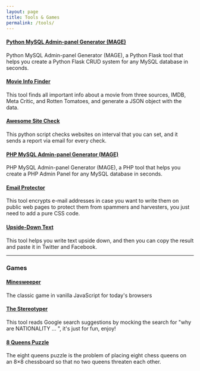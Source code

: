 ```yaml
---
layout: page
title: Tools & Games
permalink: /tools/
---
```


#### [Python MySQL Admin-panel Generator (MAGE)](https://github.com/housamz/python-mysql-admin-panel-generator)
Python MySQL Admin-panel Generator (MAGE), a Python Flask tool that helps you create a Python Flask CRUD system for any MySQL database in seconds.

#### [Movie Info Finder](https://github.com/housamz/Find-Movie-Info)
This tool finds all important info about a movie from three sources, IMDB, Meta Critic, and Rotten Tomatoes, and generate a JSON object with the data.

#### [Awesome Site Check](https://github.com/housamz/site-check)
This python script checks websites on interval that you can set, and it sends a report via email for every check.

#### [PHP MySQL Admin-panel Generator (MAGE)](https://github.com/housamz/php-mysql-admin-panel-generator)
PHP MySQL Admin-panel Generator (MAGE), a PHP tool that helps you create a PHP Admin Panel for any MySQL database in seconds.

#### [Email Protector](https://github.com/housamz/Email-Protector)
This tool encrypts e-mail addresses in case you want to write them on public web pages to protect them from spammers and harvesters, you just need to add a pure CSS code.

#### [Upside-Down Text](https://github.com/housamz/Upside-Down-Text)
This tool helps you write text upside down, and then you can copy the result and paste it in Twitter and Facebook.

***

### Games 

#### [Minesweeper](https://github.com/housamz/minesweeper)
The classic game in vanilla JavaScript for today's browsers

#### [The Stereotyper](https://github.com/housamz/The-Stereotyper)
This tool reads Google search suggestions by mocking the search for "why are NATIONALITY ... ", it's just for fun, enjoy!


#### [8 Queens Puzzle](https://github.com/housamz/8-Queens-Puzzle)
The eight queens puzzle is the problem of placing eight chess queens on an 8×8 chessboard so that no two queens threaten each other.
